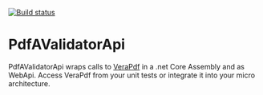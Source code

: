 [![Build status](https://ci.appveyor.com/api/projects/status/hwa0obfdvoxy9wkw?svg=true)](https://ci.appveyor.com/project/stesee/pdfavalidatorapi)

# PdfAValidatorApi
PdfAValidatorApi wraps calls to [VeraPdf](http://www.preforma-project.eu/pdfa-conformance-checker.html) in a .net Core Assembly and as WebApi. Access VeraPdf from your unit tests or integrate it into your micro architecture.
